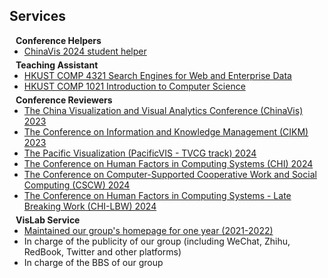 ## Services

<h4 style="margin:0 10px 0;">Conference Helpers</h4>

<ul style="margin:0 0 5px;">
  <li><a href="https://cse.hkust.edu.hk/~dlee/4321/"><autocolor>ChinaVis 2024 student helper</autocolor></a></li> 
</ul>

<h4 style="margin:0 10px 0;">Teaching Assistant</h4>

<ul style="margin:0 0 5px;">
  <li><a href="https://cse.hkust.edu.hk/~dlee/4321/"><autocolor>HKUST COMP 4321 Search Engines for Web and Enterprise Data</autocolor></a></li> 
  <li><a href="https://seng.hkust.edu.hk/sites/default/files/IMCE/UG/Course%20Syllabus/Fall_2022-2023/COMP1021_Fall%2022-23.pdf"><autocolor>HKUST COMP 1021 Introduction to Computer Science</autocolor></a></li>
</ul>

<h4 style="margin:0 10px 0;">Conference Reviewers</h4>

<ul style="margin:0 0 5px;">
  <li><a href="https://chinavis.org/2023/english/index_en.html"><autocolor>The China Visualization and Visual Analytics Conference (ChinaVis) 2023</autocolor></a></li>
  <li><a href="https://uobevents.eventsair.com/cikm2023/"><autocolor>The Conference on Information and Knowledge Management (CIKM) 2023</autocolor></a></li>
  <li><a href="https://pacificvis.github.io/pvis2024/cfp/journal/"><autocolor> The Pacific Visualization (PacificVIS - TVCG track) 2024</autocolor></a></li>
  <li><a href="https://chi2024.acm.org/"><autocolor>The Conference on Human Factors in Computing Systems (CHI) 2024</autocolor></a></li>
  <li><a href="https://cscw.acm.org/2024/"><autocolor>The Conference on Computer-Supported Cooperative Work and Social Computing (CSCW) 2024</autocolor></a></li>
  <li><a href="https://chi2024.acm.org/for-authors/late-breaking-work/"><autocolor>The Conference on Human Factors in Computing Systems - Late Breaking Work (CHI-LBW) 2024</autocolor></a></li>
</ul>

<h4 style="margin:0 10px 0;">VisLab Service</h4>

<ul style="margin:0 0 5px;">
  <li><a href="http://vis.cse.ust.hk/"><autocolor>Maintained our group's homepage for one year (2021-2022)</autocolor></a></li>
  <li><autocolor>In charge of the publicity of our group (including WeChat, Zhihu, RedBook, Twitter and other platforms)</autocolor></li>
  <li><autocolor>In charge of the BBS of our group</autocolor></li>
</ul>
